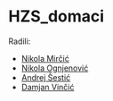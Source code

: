 # HZS_domaci
Radili:
  - [Nikola Mirčić](https://github.com/Nikola-Mircic)
  - [Nikola Ognjenović](https://github.com/NikolaOgnjenovic)
  - [Andrej Šestić](https://github.com/Jorgenmungundar)
  - [Damjan Vinčić](https://github.com/Lokatoor1)


